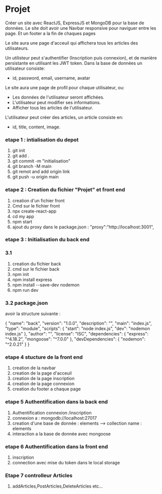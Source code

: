 # Projet

Créer un site avec ReactJS, ExpressJS et MongoDB pour la base de données.
Le site doit avoir une Navbar responsive pour naviguer entre les page.
Et un footer a la fin de chaques pages

Le site aura une page d'acceuil qui affichera tous les articles des utilisateurs.

Un utilisteur peut s'authentifier (Inscription puis connexion), et de manière persistante en utilisant les JWT token. Dans la base de données un utilisateur consiste:

- id, password, email, username, avatar

Le site aura une page de profil pour chaque utilisateur, ou:

- Les données de l'utilisateur seront affichées.
- L'utilisateur peut modifier ses informations.
- Afficher tous les articles de l'utilisateur.

L'utilisateur peut créer des articles, un article consiste en:

- id, title, content, image. 


### etape 1 : intialisation du depot

1. git init
2. git add . 
3. git commit -m "initialisation"
5. git branch -M main
5. git remot and add origin link 
4. git push -u origin main



### etape 2 : Creation du fichier "Projet" et front end

1. creation d'un fichier front
2. Cmd sur le fichier front
3. npx create-react-app
4. cd my app
5. npm start
6. ajout du proxy dans le package.json : "proxy":"http://localhost:3001",

### etape 3 : Initialisation du back end

### 3.1

1. creation du fichier back 
2. cmd sur le fichier back
3. npm init
4. npm install express 
5. npm install --save-dev nodemon
6. npm run dev

### 3.2 package.json 

avoir la structure suivante :

{
	"name": "back",
	"version": "1.0.0",
	"description": "",
	"main": "index.js",
	"type": "module",
	"scripts": {
		"start": "node index.js",
		"dev": "nodemon index.js"
	},
	"author": "",
	"license": "ISC",
	"dependencies": {
		"express": "^4.18.2",
		"mongoose": "^7.0.0"
	},
	"devDependencies": {
		"nodemon": "^2.0.21"
	}
}

### etape 4 stucture de la front end

1. creation de la navbar
2. creation de la page d'acceuil 
3. creation de la page inscription 
4. creation de la page connexion 
5. creation du footer a chaque page


### etape 5 Authentification dans la back end
1. Authentification connexion /inscription 
2. connexion a : mongodb://localhost:27017
3. creation d'une base de donnée : elements --> collection name : elements
4. interaction a la base de donnée avec mongoose 

### etape 6 Authentification dans la front end 
1. inscription 
2. connection avec mise du token dans le local storage

### Etape 7 controlleur Articles

1. addArticles,PostArticles,DeleteArticles etc...

    


